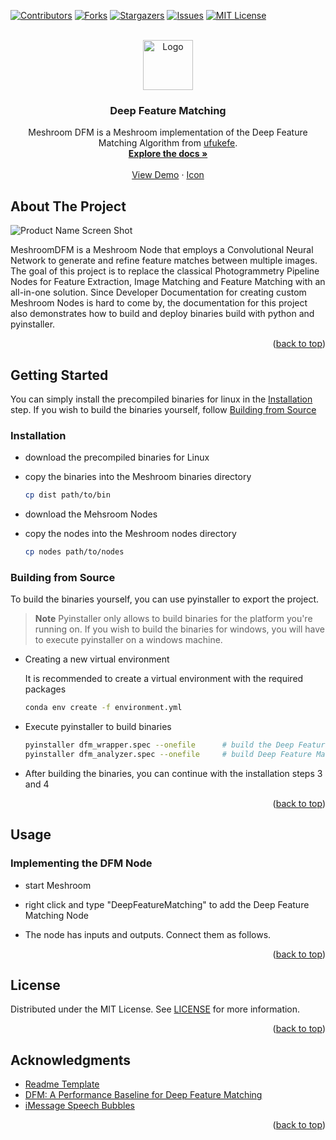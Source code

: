 <a name="readme-top"></a>

<!-- PROJECT SHIELDS -->
[![Contributors][contributors-shield]][contributors-url]
[![Forks][forks-shield]][forks-url]
[![Stargazers][stars-shield]][stars-url]
[![Issues][issues-shield]][issues-url]
[![MIT License][license-shield]][license-url]
<!-- [![LinkedIn][linkedin-shield]][linkedin-url] -->


<!-- PROJECT LOGO -->
<br />
<div align="center">
  <a href="https://www.flaticon.com/de/kostenloses-icon/roboter_3558860">
    <img src="website/static/images/icon.png" alt="Logo" width="80" height="80">
  </a>

<h3 align="center">Deep Feature Matching</h3>

  <p align="center">
    Meshroom DFM is a Meshroom implementation of the Deep Feature Matching Algorithm from <a href="https://github.com/ufukefe/DFM">ufukefe</a>.
    <br />
    <a href="#readme-toc"><strong>Explore the docs »</strong></a>
    <br />
    <br />
    <a href="#pictures-and-videos">View Demo</a>
    ·
    <!-- <a href="https://github.com/mirkosprojects/socialmedia-bot/issues">Report Bug</a>
    ·
    <a href="https://github.com/mirkosprojects/socialmedia-bot/issues">Request Feature</a>
    · -->
    <a href="https://www.flaticon.com/de/kostenloses-icon/roboter_3558860"> Icon </a>
  </p>
</div>


<!-- TABLE OF CONTENTS -->
<!-- <a name="readme-toc"></a>
<details>
  <summary>Table of Contents</summary>
  <ol>
    <li>
      <a href="#about-the-project">About The Project</a>
    </li>
    <li>
      <a href="#getting-started">Getting Started</a>
      <ul>
        <li><a href="#installation">Installation</a></li>
        <li><a href="#creating-a-facebook-business-account">Creating a Facebook Business Account</a></li>
        <li><a href="#creating-an-instagram-business-account">Creating an Instagram Business Account</a></li>
        <li><a href="#linking-to-facebook">Linking to Facebook</a></li>
        <li><a href="#getting-an-access-token">Getting an Access Token</a></li>
      </ul>
    </li>
    <li><a href="#usage">Usage</a></li>
    <ul>
        <li><a href="#starting-the-app">Starting the app</a></li>
        <li><a href="#sign-up">Sign up</a></li>
        <li><a href="#updating-credentials">Updating credentials</a></li>
        <li><a href="#creating-a-contact-list">Creating a contact list</a></li>
        <li><a href="#creating-your-first-post">Creating your first post</a></li>
      </ul>
    <li><a href="#next-steps">Next steps</a></li>
    <ul>
        <li><a href="#running-the-app-on-the-local-network">Running the app on the local network</a></li>
        <li><a href="#publishing-the-app-to-the-internet">Publishing the app to the internet</a></li>
      </ul>
    <li><a href="#roadmap">Roadmap</a></li>
    <li><a href="#pictures-and-videos">Pictures and Videos</a></li>
    <li><a href="#license">License</a></li>
    <li><a href="#acknowledgments">Acknowledgments</a></li>
  </ol>
</details> -->


<!-- ABOUT THE PROJECT -->
## About The Project

![Product Name Screen Shot][product-screenshot]

MeshroomDFM is a Meshroom Node that employs a Convolutional Neural Network to generate and refine feature matches between multiple images.
The goal of this project is to replace the classical Photogrammetry Pipeline Nodes for Feature Extraction, Image Matching and Feature Matching with an all-in-one solution.
Since Developer Documentation for creating custom Meshroom Nodes is hard to come by, the documentation for this project also demonstrates how to build and deploy binaries build with python and pyinstaller.

<p align="right">(<a href="#readme-top">back to top</a>)</p>


<!-- ### Built With
* [![Next][Next.js]][Next-url]
* [![React][React.js]][React-url]
* [![Vue][Vue.js]][Vue-url]
* [![Angular][Angular.io]][Angular-url]
* [![Svelte][Svelte.dev]][Svelte-url]
* [![Laravel][Laravel.com]][Laravel-url]
* [![Bootstrap][Bootstrap.com]][Bootstrap-url]
* [![JQuery][JQuery.com]][JQuery-url]

<p align="right">(<a href="#readme-top">back to top</a>)</p> -->


<!-- GETTING STARTED -->
## Getting Started

  You can simply install the precompiled binaries for linux in the <a href="#installation">Installation</a> step.
  If you wish to build the binaries yourself, follow <a href="#building-from-source">Building from Source</a>

### Installation

  * download the precompiled binaries for Linux

  * copy the binaries into the Meshroom binaries directory 
    ```sh
    cp dist path/to/bin
    ```

  * download the Mehsroom Nodes

  * copy the nodes into the Meshroom nodes directory
    ```sh
    cp nodes path/to/nodes
    ```


### Building from Source

  To build the binaries yourself, you can use pyinstaller to export the project.

  > **Note**
  > Pyinstaller only allows to build binaries for the platform you're running on.
  > If you wish to build the binaries for windows, you will have to execute pyinstaller on a windows machine.

  * Creating a new virtual environment

    It is recommended to create a virtual environment with the required packages
    ```sh
    conda env create -f environment.yml
    ```

  * Execute pyinstaller to build binaries
    ```sh
    pyinstaller dfm_wrapper.spec --onefile      # build the Deep Feature Matching Program
    pyinstaller dfm_analyzer.spec --onefile     # build Deep Feature Matching Analyzer
    ```

  * After building the binaries, you can continue with the installation steps 3 and 4

  <p align="right">(<a href="#readme-top">back to top</a>)</p>

<!-- USAGE EXAMPLES -->
## Usage

### Implementing the DFM Node

  * start Meshroom

  * right click and type "DeepFeatureMatching" to add the Deep Feature Matching Node

  * The node has inputs and outputs. Connect them as follows.

<p align="right">(<a href="#readme-top">back to top</a>)</p>



<!-- PICTURES AND VIDEOS -->
<!-- ## Pictures and Videos


<p align="right">(<a href="#readme-top">back to top</a>)</p> -->


<!-- LICENSE -->
## License

Distributed under the MIT License. See [LICENSE][license-url] for more information.

<p align="right">(<a href="#readme-top">back to top</a>)</p>


<!-- CONTACT -->
<!-- ## Contact

Your Name - [@twitter_handle](https://twitter.com/twitter_handle) - email@email_client.com

Project Link: [https://github.com/mirkosprojects/socialmedia-bot](https://github.com/mirkosprojects/socialmedia-bot)

<p align="right">(<a href="#readme-top">back to top</a>)</p> -->


<!-- ACKNOWLEDGMENTS -->
## Acknowledgments

* [Readme Template](https://github.com/othneildrew/Best-README-Template)
* [DFM: A Performance Baseline for Deep Feature Matching](https://github.com/ufukefe/DFM)
* [iMessage Speech Bubbles](https://codepen.io/AllThingsSmitty/pen/jommGQ)

<p align="right">(<a href="#readme-top">back to top</a>)</p>


<!-- MARKDOWN LINKS & IMAGES -->
<!-- https://www.markdownguide.org/basic-syntax/#reference-style-links -->

<!-- SHIELDS -->
[contributors-shield]: https://img.shields.io/github/contributors/mirkosprojects/socialmedia-bot.svg?style=for-the-badge
[contributors-url]: https://github.com/mirkosprojects/socialmedia-bot/graphs/contributors
[forks-shield]: https://img.shields.io/github/forks/mirkosprojects/socialmedia-bot.svg?style=for-the-badge
[forks-url]: https://github.com/mirkosprojects/socialmedia-bot/network/members
[stars-shield]: https://img.shields.io/github/stars/mirkosprojects/socialmedia-bot.svg?style=for-the-badge
[stars-url]: https://github.com/mirkosprojects/socialmedia-bot/stargazers
[issues-shield]: https://img.shields.io/github/issues/mirkosprojects/socialmedia-bot.svg?style=for-the-badge
[issues-url]: https://github.com/mirkosprojects/socialmedia-bot/issues
[license-shield]: https://img.shields.io/github/license/mirkosprojects/socialmedia-bot.svg?style=for-the-badge
[license-url]: https://github.com/mirkosprojects/socialmedia-bot/blob/main/LICENSE

[flask]: https://flask.palletsprojects.com/en/2.2.x/
[dfm]: https://github.com/ufukefe/DFM

<!-- RESSOURCES -->
[product-screenshot]: /website/static/images/user_page1.png
[whatsapp-instagram-demo]: website/static/images/whatsapp_instagram_demo.gif
[whatsapp-settings]: website/static/images/settings_whatsapp.png
[contact-settings]: website/static/images/settings_contacts.png
[requirements]: https://github.com/mirkosprojects/socialmedia-bot/blob/main/requirements.txt
[whatsapp-pricing]: https://developers.facebook.com/docs/whatsapp/pricing/
[imgbox]: https://imgbox.com/
[digital-ocean]: https://www.digitalocean.com/

<!-- BUILT WITH -->
[Next.js]: https://img.shields.io/badge/next.js-000000?style=for-the-badge&logo=nextdotjs&logoColor=white
[Next-url]: https://nextjs.org/
[React.js]: https://img.shields.io/badge/React-20232A?style=for-the-badge&logo=react&logoColor=61DAFB
[React-url]: https://reactjs.org/
[Vue.js]: https://img.shields.io/badge/Vue.js-35495E?style=for-the-badge&logo=vuedotjs&logoColor=4FC08D
[Vue-url]: https://vuejs.org/
[Angular.io]: https://img.shields.io/badge/Angular-DD0031?style=for-the-badge&logo=angular&logoColor=white
[Angular-url]: https://angular.io/
[Svelte.dev]: https://img.shields.io/badge/Svelte-4A4A55?style=for-the-badge&logo=svelte&logoColor=FF3E00
[Svelte-url]: https://svelte.dev/
[Laravel.com]: https://img.shields.io/badge/Laravel-FF2D20?style=for-the-badge&logo=laravel&logoColor=white
[Laravel-url]: https://laravel.com
[Bootstrap.com]: https://img.shields.io/badge/Bootstrap-563D7C?style=for-the-badge&logo=bootstrap&logoColor=white
[Bootstrap-url]: https://getbootstrap.com
[JQuery.com]: https://img.shields.io/badge/jQuery-0769AD?style=for-the-badge&logo=jquery&logoColor=white
[JQuery-url]: https://jquery.com 
